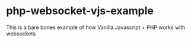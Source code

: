 # php-websocket-vjs-example
This is a bare bones example of how Vanilla Javascript + PHP works with websockets
